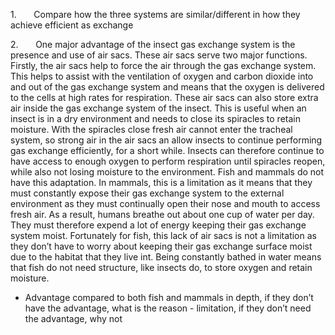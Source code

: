1.       Compare how the three systems are similar/different in how they achieve efficient as exchange

2.       One major advantage of the insect gas exchange system is the presence and use of air sacs. These air sacs serve two major functions. Firstly, the air sacs help to force the air through the gas exchange system. This helps to assist with the ventilation of oxygen and carbon dioxide into and out of the gas exchange system and means that the oxygen is delivered to the cells at high rates for respiration. These air sacs can also store extra air inside the gas exchange system of the insect. This is useful when an insect is in a dry environment and needs to close its spiracles to retain moisture. With the spiracles close fresh air cannot enter the tracheal system, so strong air in the air sacs an allow insects to continue performing gas exchange efficiently, for a short while. Insects can therefore continue to have access to enough oxygen to perform respiration until spiracles reopen, while also not losing moisture to the environment. Fish and mammals do not have this adaptation. In mammals, this is a limitation as it means that they must constantly expose their gas exchange system to the external environment as they must continually open their nose and mouth to access fresh air. As a result, humans breathe out about one cup of water per day. They must therefore expend a lot of energy keeping their gas exchange system moist. Fortunately for fish, this lack of air sacs is not a limitation as they don’t have to worry about keeping their gas exchange surface moist due to the habitat that they live int. Being constantly bathed in water means that fish do not need structure, like insects do, to store oxygen and retain moisture.

-  Advantage compared to both fish and mammals in depth, if they don’t have the advantage, what is the reason - limitation, if they don’t need the advantage, why not